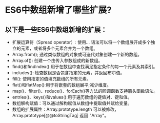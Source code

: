 # ES6中数组新增了哪些扩展?

## 以下是一些ES6中数组新增的扩展：
+ 扩展运算符（Spread operator）: 使用... 语法可以将一个数组展开成多个独立的元素，或者将多个元素合并为一个数组。
+ Array.from(); 通过类似数组的对象或可迭代对象创建一个新的数组。
+ Array.of(): 创建一个由传入参数组成的新数组。
+ find()和findIndex():用于在数组中查找满足指定条件的每一个元素及其索引。
+ includes(): 检查数组是否包含指定的元素，并返回布尔值。
+ fill(): 使用指定的值填充数组的所有元素。
+ flat()和flatMap():用于将嵌套的数组展平;减少维度。
+ map()、filter()、reduce()、forEach()等方法的回调函数支持箭头函数语法。
+ entries()、keys()和values():用于遍历数组的键值对、键和值。
+ 数组解构赋值：可以通过解构赋值从数组中提取值并赋给变量。
+ 数组的扩展属性：Array.prototype.length 可以被修改，Array.prototype[@@toStringTag] 返回 "Array"。